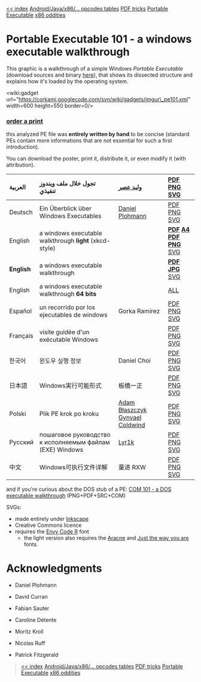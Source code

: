 [<< index](http://code.google.com/p/corkami/) [Android/Java/x86/... opcodes tables](http://opcodes.corkami.com) [PDF tricks](http://pdf.corkami.com) [Portable Executable](http://pe.corkami.com) [x86 oddities](http://x86.corkami.com)
# Portable Executable 101 - a windows executable walkthrough #

This graphic is a walkthrough of a simple Windows _Portable Executable_ (download sources and binary [here](http://corkami.googlecode.com/files/PE101.zip)), that shows its dissected structure and explains how it's loaded by the operating system.

&lt;wiki:gadget url="https://corkami.googlecode.com/svn/wiki/gadgets/imgur\_pe101.xml" width=600 height=550 border=0/&gt;

### [order a print](http://www.redbubble.com/people/ange4771) ###

this analyzed PE file was **entirely written by hand** to be concise (standard PEs contain more informations that are not essential for such a first introduction).

You can download the poster, print it, distribute it, or even modify it (with attribution).

| العربية | تجول خلال ملف ويندوز تنفيذي | [وليد عصر](https://twitter.com/#!/waleedassar) | [PDF](http://corkami.googlecode.com/files/PE101-v1AR.pdf) [PNG](http://corkami.googlecode.com/files/PE101-v1AR.png) [SVG](https://corkami.googlecode.com/svn/trunk/doc/pe101/pe101ar.svg) |
|:---------------|:---------------------------------------------------|:------------------------------------------------------|:------------------------------------------------------------------------------------------------------------------------------------------------------------------------------------------|
| Deutsch | Ein Überblick über Windows Executables | [Daniel Plohmann](http://pnx.tf) | [PDF](http://corkami.googlecode.com/files/PE101-v1DE.pdf) [PNG](http://corkami.googlecode.com/files/PE101-v1DE.png) [SVG](https://corkami.googlecode.com/svn/trunk/doc/pe101/pe101de.svg) |
| English | a windows executable walkthrough **light** (xkcd-style) |  | **[PDF](http://corkami.googlecode.com/files/PE101-v20L.pdf) [A4 PDF](http://corkami.googlecode.com/files/PE101-A4.pdf) [PNG](http://corkami.googlecode.com/files/PE101-v20L.png)** [SVG](https://corkami.googlecode.com/svn/trunk/doc/pe101/pe101l.svg) |
| **English** | a windows executable walkthrough |  | **[PDF](http://corkami.googlecode.com/files/PE101-v1.pdf) [JPG](http://corkami.googlecode.com/files/PE101-v1.jpg)** [SVG](https://corkami.googlecode.com/svn/trunk/doc/pe101/pe101.svg) |
| English | a windows executable walkthrough **64 bits** |  | [ALL](http://corkami.googlecode.com/files/pe101-64b.zip) |
| Español | un recorrido por los ejecutables de windows | Gorka Ramírez | [PDF](http://corkami.googlecode.com/files/PE101-v1ES.pdf) [PNG](http://corkami.googlecode.com/files/PE101-v1ES.png) [SVG](https://corkami.googlecode.com/svn/trunk/doc/pe101/pe101es.svg) |
| Français | visite guidée d'un exécutable Windows |  | [PDF](http://corkami.googlecode.com/files/pe101-v1FR.pdf) [PNG](http://corkami.googlecode.com/files/pe101-v1FR.png) [SVG](https://corkami.googlecode.com/svn/trunk/doc/pe101/pe101fr.svg) |
| 한국어 | 윈도우 실행 정보 | Daniel Choi | [PDF](http://corkami.googlecode.com/files/PE101-v1KO.pdf) [PNG](http://corkami.googlecode.com/files/PE101-v1KO.png) [SVG](https://corkami.googlecode.com/svn/trunk/doc/pe101/pe101ko.svg) |
| 日本語 | Windows実行可能形式 | 板橋一正 | [PDF](http://corkami.googlecode.com/files/PE101-v1JA.pdf) [PNG](http://corkami.googlecode.com/files/PE101-v1JA.png) [SVG](https://corkami.googlecode.com/svn/trunk/doc/pe101/pe101ja.svg) |
| Polski | Plik PE krok po kroku | [Adam Błaszczyk](http://hexacorn.com/blog) [Gynvael Coldwind](http://gynvael.coldwind.pl/) | [PDF](http://corkami.googlecode.com/files/PE101-v11PL.pdf) [PNG](http://corkami.googlecode.com/files/PE101-v11PL.png) [SVG](https://corkami.googlecode.com/svn/trunk/doc/pe101/pe101pl.svg) |
| Русский | пошаговое руководство к исполняемым файлам (EXE) Windows | [Lyr1k](https://twitter.com/#!/Lyr1k) |  [PDF](http://corkami.googlecode.com/files/PE101-v1RU.PDF) [PNG](http://corkami.googlecode.com/files/PE101-v1RU.png) [SVG](https://corkami.googlecode.com/svn/trunk/doc/pe101/pe101ru.svg) |
| 中文 | Windows可执行文件详解 | 童进 RXW |[PDF](http://corkami.googlecode.com/files/PE101-v1ZH.PDF) [PNG](http://corkami.googlecode.com/files/PE101-v1ZH.png) [SVG](https://corkami.googlecode.com/svn/trunk/doc/pe101/pe101zh.svg) |

and if you're curious about the DOS stub of a PE: [COM 101 - a DOS executable walkthrough](http://corkami.googlecode.com/files/com101.zip) (PNG+PDF+SRC+COM)

SVGs:
  * made entirely under [Inkscape](http://www.inkscape.org)
  * Creative Commons licence
  * requires the [Envy Code R](http://damieng.com/blog/2008/05/26/envy-code-r-preview-7-coding-font-released) font
    * the light version also requires the [Aracne](http://www.antipixel.com.ar/tipografias_aracne.html) and [Just the way you are](http://www.kimberlygeswein.com/) fonts.

# Acknowledgments #
  * Daniel Plohmann
  * David Curran
  * Fabian Sauter

  * Caroline Détente
  * Moritz Kroll
  * Nicolas Ruff
  * Patrick Fitzgerald

> [<< index](http://code.google.com/p/corkami/) [Android/Java/x86/... opcodes tables](http://opcodes.corkami.com) [PDF tricks](http://pdf.corkami.com) [Portable Executable](http://pe.corkami.com) [x86 oddities](http://x86.corkami.com)